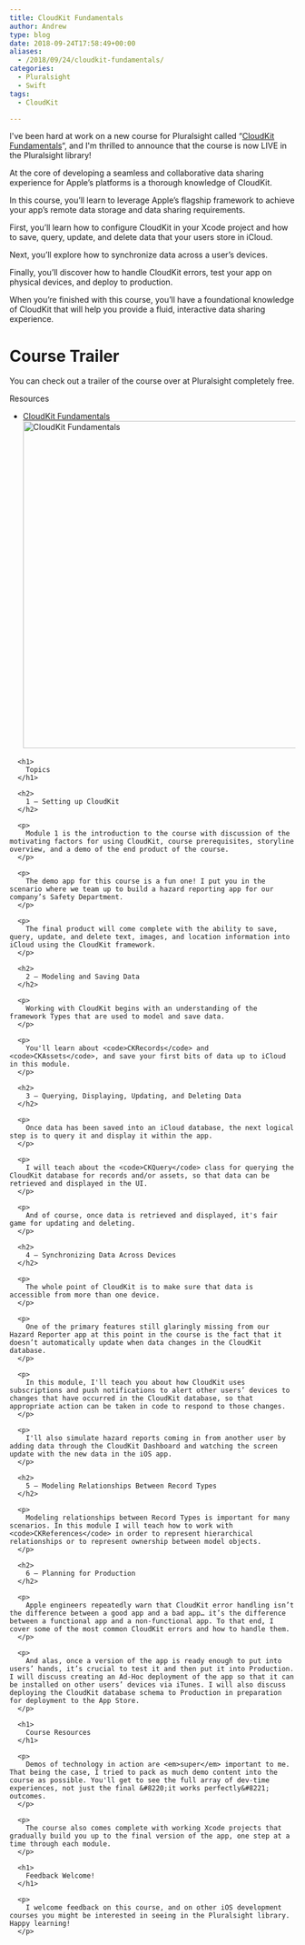 ```yaml
---
title: CloudKit Fundamentals
author: Andrew
type: blog
date: 2018-09-24T17:58:49+00:00
aliases:
  - /2018/09/24/cloudkit-fundamentals/
categories:
  - Pluralsight
  - Swift
tags:
  - CloudKit

---
```

I've been hard at work on a new course for Pluralsight called &#8220;[CloudKit Fundamentals][1]&#8220;, and I'm thrilled to announce that the course is now LIVE in the Pluralsight library!

At the core of developing a seamless and collaborative data sharing experience for Apple’s platforms is a thorough knowledge of CloudKit.

In this course, you’ll learn to leverage Apple’s flagship framework to achieve your app’s remote data storage and data sharing requirements.

First, you’ll learn how to configure CloudKit in your Xcode project and how to save, query, update, and delete data that your users store in iCloud.

Next, you’ll explore how to synchronize data across a user’s devices.

Finally, you’ll discover how to handle CloudKit errors, test your app on physical devices, and deploy to production.

When you’re finished with this course, you’ll have a foundational knowledge of CloudKit that will help you provide a fluid, interactive data sharing experience.

# Course Trailer

You can check out a trailer of the course over at Pluralsight completely free.

<div class="resources">
  <div class="resources-header">
    Resources
  </div>
  
  <ul class="resources-content">
    <li>
      <i class="fas fa-video"></i> <a href="http://bit.ly/cloudkit-fundamentals" target="_blank">CloudKit Fundamentals</a><br /> <a href="http://bit.ly/cloudkit-fundamentals" target="_blank"><a href="https://www.andrewcbancroft.com/wp-content/uploads/2018/09/cloudkit-fundamentals-title-screen.png"><img src="https://www.andrewcbancroft.com/wp-content/uploads/2018/09/cloudkit-fundamentals-title-screen-1024x576.png" alt="CloudKit Fundamentals" width="1024" height="576" class="alignnone size-large wp-image-13708" srcset="https://www.andrewcbancroft.com/wp-content/uploads/2018/09/cloudkit-fundamentals-title-screen-1024x576.png 1024w, https://www.andrewcbancroft.com/wp-content/uploads/2018/09/cloudkit-fundamentals-title-screen-300x169.png 300w, https://www.andrewcbancroft.com/wp-content/uploads/2018/09/cloudkit-fundamentals-title-screen-768x432.png 768w, https://www.andrewcbancroft.com/wp-content/uploads/2018/09/cloudkit-fundamentals-title-screen.png 1560w" sizes="(max-width: 1024px) 100vw, 1024px" /></a> </li> </ul> </div> 
      
      <h1>
        Topics
      </h1>
      
      <h2>
        1 – Setting up CloudKit
      </h2>
      
      <p>
        Module 1 is the introduction to the course with discussion of the motivating factors for using CloudKit, course prerequisites, storyline overview, and a demo of the end product of the course.
      </p>
      
      <p>
        The demo app for this course is a fun one! I put you in the scenario where we team up to build a hazard reporting app for our company’s Safety Department.
      </p>
      
      <p>
        The final product will come complete with the ability to save, query, update, and delete text, images, and location information into iCloud using the CloudKit framework.
      </p>
      
      <h2>
        2 – Modeling and Saving Data
      </h2>
      
      <p>
        Working with CloudKit begins with an understanding of the framework Types that are used to model and save data.
      </p>
      
      <p>
        You'll learn about <code>CKRecords</code> and <code>CKAssets</code>, and save your first bits of data up to iCloud in this module.
      </p>
      
      <h2>
        3 – Querying, Displaying, Updating, and Deleting Data
      </h2>
      
      <p>
        Once data has been saved into an iCloud database, the next logical step is to query it and display it within the app.
      </p>
      
      <p>
        I will teach about the <code>CKQuery</code> class for querying the CloudKit database for records and/or assets, so that data can be retrieved and displayed in the UI.
      </p>
      
      <p>
        And of course, once data is retrieved and displayed, it's fair game for updating and deleting.
      </p>
      
      <h2>
        4 – Synchronizing Data Across Devices
      </h2>
      
      <p>
        The whole point of CloudKit is to make sure that data is accessible from more than one device.
      </p>
      
      <p>
        One of the primary features still glaringly missing from our Hazard Reporter app at this point in the course is the fact that it doesn’t automatically update when data changes in the CloudKit database.
      </p>
      
      <p>
        In this module, I'll teach you about how CloudKit uses subscriptions and push notifications to alert other users’ devices to changes that have occurred in the CloudKit database, so that appropriate action can be taken in code to respond to those changes.
      </p>
      
      <p>
        I'll also simulate hazard reports coming in from another user by adding data through the CloudKit Dashboard and watching the screen update with the new data in the iOS app.
      </p>
      
      <h2>
        5 – Modeling Relationships Between Record Types
      </h2>
      
      <p>
        Modeling relationships between Record Types is important for many scenarios. In this module I will teach how to work with <code>CKReferences</code> in order to represent hierarchical relationships or to represent ownership between model objects.
      </p>
      
      <h2>
        6 – Planning for Production
      </h2>
      
      <p>
        Apple engineers repeatedly warn that CloudKit error handling isn’t the difference between a good app and a bad app… it’s the difference between a functional app and a non-functional app. To that end, I cover some of the most common CloudKit errors and how to handle them.
      </p>
      
      <p>
        And alas, once a version of the app is ready enough to put into users’ hands, it’s crucial to test it and then put it into Production. I will discuss creating an Ad-Hoc deployment of the app so that it can be installed on other users’ devices via iTunes. I will also discuss deploying the CloudKit database schema to Production in preparation for deployment to the App Store.
      </p>
      
      <h1>
        Course Resources
      </h1>
      
      <p>
        Demos of technology in action are <em>super</em> important to me. That being the case, I tried to pack as much demo content into the course as possible. You'll get to see the full array of dev-time experiences, not just the final &#8220;it works perfectly&#8221; outcomes.
      </p>
      
      <p>
        The course also comes complete with working Xcode projects that gradually build you up to the final version of the app, one step at a time through each module.
      </p>
      
      <h1>
        Feedback Welcome!
      </h1>
      
      <p>
        I welcome feedback on this course, and on other iOS development courses you might be interested in seeing in the Pluralsight library. Happy learning!
      </p>

 [1]: http://bit.ly/cloudkit-fundamentals